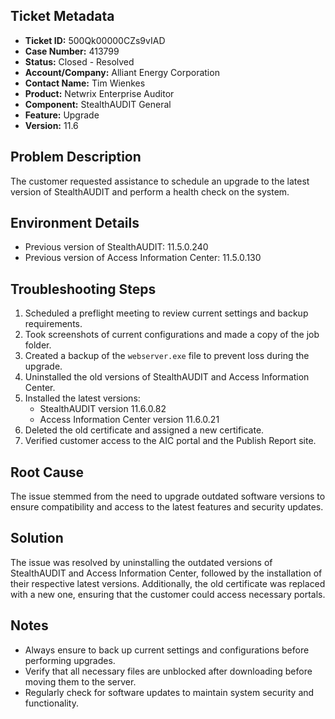 ## Ticket Metadata
- **Ticket ID:** 500Qk00000CZs9vIAD
- **Case Number:** 413799
- **Status:** Closed - Resolved
- **Account/Company:** Alliant Energy Corporation
- **Contact Name:** Tim Wienkes
- **Product:** Netwrix Enterprise Auditor
- **Component:** StealthAUDIT General
- **Feature:** Upgrade
- **Version:** 11.6

## Problem Description
The customer requested assistance to schedule an upgrade to the latest version of StealthAUDIT and perform a health check on the system.

## Environment Details
- Previous version of StealthAUDIT: 11.5.0.240
- Previous version of Access Information Center: 11.5.0.130

## Troubleshooting Steps
1. Scheduled a preflight meeting to review current settings and backup requirements.
2. Took screenshots of current configurations and made a copy of the job folder.
3. Created a backup of the `webserver.exe` file to prevent loss during the upgrade.
4. Uninstalled the old versions of StealthAUDIT and Access Information Center.
5. Installed the latest versions:
   - StealthAUDIT version 11.6.0.82
   - Access Information Center version 11.6.0.21
6. Deleted the old certificate and assigned a new certificate.
7. Verified customer access to the AIC portal and the Publish Report site.

## Root Cause
The issue stemmed from the need to upgrade outdated software versions to ensure compatibility and access to the latest features and security updates.

## Solution
The issue was resolved by uninstalling the outdated versions of StealthAUDIT and Access Information Center, followed by the installation of their respective latest versions. Additionally, the old certificate was replaced with a new one, ensuring that the customer could access necessary portals.

## Notes
- Always ensure to back up current settings and configurations before performing upgrades.
- Verify that all necessary files are unblocked after downloading before moving them to the server.
- Regularly check for software updates to maintain system security and functionality.